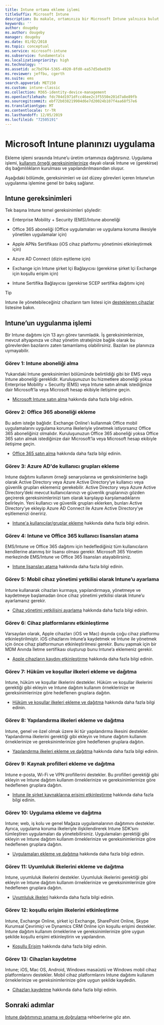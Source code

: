```yaml
---
title: Intune ortama ekleme işlemi
titleSuffix: Microsoft Intune
description: Bu makale, ortamınıza bir Microsoft Intune yalnızca bulut çözümünü eklerken göz önünde bulundurmanız gereken tüm ayrıntıları sağlar.
keywords: ''
author: dougeby
ms.author: dougeby
manager: dougeby
ms.date: 01/02/2018
ms.topic: conceptual
ms.service: microsoft-intune
ms.subservice: fundamentals
ms.localizationpriority: high
ms.technology: ''
ms.assetid: ac7bd764-5365-4920-8fd0-ea57d5ebe039
ms.reviewer: jeffbu, cgerth
ms.suite: ems
search.appverid: MET150
ms.custom: intune-classic
ms.collection: M365-identity-device-management
ms.openlocfilehash: fdc704d1971dfcc46ee2c3f5550e201d7a8e89fb
ms.sourcegitcommit: ebf72b038219904d6e7d20024b107f4aa68f57e6
ms.translationtype: MT
ms.contentlocale: tr-TR
ms.lasthandoff: 12/05/2019
ms.locfileid: "72505191"
---
```

# <a name="implement-your-microsoft-intune-plan"></a>Microsoft Intune planınızı uygulama

Ekleme işlemi sırasında Intune’u üretim ortamınıza dağıtırsınız. Uygulama işlemi, [kullanım örneği gereksinimlerinize](planning-guide-requirements.md) dayalı olarak Intune ve (gerekirse) dış bağımlılıkların kurulması ve yapılandırılmasından oluşur.

Aşağıdaki bölümde, gereksinimleri ve üst düzey görevleri içeren Intune’un uygulanma işlemine genel bir bakış sağlanır.

## <a name="intune-requirements"></a>Intune gereksinimleri

Tek başına Intune temel gereksinimleri şöyledir:

- Enterprise Mobility + Security (EMS)/Intune aboneliği

- Office 365 aboneliği (Office uygulamaları ve uygulama koruma ilkesiyle yönetilen uygulamalar için)

- Apple APNs Sertifikası (iOS cihaz platformu yönetimini etkinleştirmek için)

- Azure AD Connect (dizin eşitleme için)

- Exchange için Intune şirket Içi Bağlayıcısı (gerekirse şirket Içi Exchange için koşullu erişim için)

- Intune Sertifika Bağlayıcısı (gerekirse SCEP sertifika dağıtımı için)

>[!TIP]
> Intune ile yönetebileceğiniz cihazların tam listesi için [desteklenen cihazlar](supported-devices-browsers.md) listesine bakın.

## <a name="intune-implementation-process"></a>Intune’un uygulanma işlemi

Bir Intune dağıtımı için 13 ayrı görev tanımladık. İş gereksinimlerinize, mevcut altyapınıza ve cihaz yönetim stratejinize bağlık olarak bu görevlerden bazılarını zaten tamamlamış olabilirsiniz. Bazıları ise planınıza uymayabilir.

### <a name="task-1-get-an-intune-subscription"></a>Görev 1: Intune aboneliği alma

Yukarıdaki Intune gereksinimleri bölümünde belirtildiği gibi bir EMS veya Intune aboneliği gereklidir. Kuruluşunuzun bu hizmetlere aboneliği yoksa Enterprise Mobility + Security (EMS) veya Intune satın almak istediğinize dair Microsoft’la veya Microsoft hesap ekibiyle iletişime geçin.

- [Microsoft Intune satın alma](https://www.microsoft.com/cloud-platform/microsoft-intune-pricing) hakkında daha fazla bilgi edinin.

### <a name="task-2-add-office-365-subscription"></a>Görev 2: Office 365 aboneliği ekleme

Bu adım isteğe bağlıdır. Exchange Online’ı kullanmak Office mobil uygulamalarını uygulama koruma ilkeleriyle yönetmek istiyorsanız Office 365 aboneliğiniz olmalıdır. Kuruluşunuzun Office 365 aboneliği yoksa Office 365 satın almak istediğinize dair Microsoft’la veya Microsoft hesap ekibiyle iletişime geçin.

- [Office 365 satın alma](https://products.office.com/business/compare-office-365-for-business-plans) hakkında daha fazla bilgi edinin.

### <a name="task-3-add-users-groups-in-azure-ad"></a>Görev 3: Azure AD'de kullanıcı grupları ekleme

Intune dağıtımı kullanım örneği senaryolarına ve gereksinimlerine bağlı olarak Active Directory veya Azure Active Directory’ye kullanıcı veya güvenlik grupları eklemeniz gerekebilir. Active Directory veya Azure Active Directory’deki mevcut kullanıcılarınızı ve güvenlik gruplarınızı gözden geçirerek gereksinimlerinizi tam olarak karşılayıp karşılamadıklarını belirleyin. Yeni kullanıcı ve güvenlik grupları eklerken, bunları Active Directory’ye ekleyip Azure AD Connect ile Azure Active Directory’ye eşitlemenizi öneririz.

- [Intune'a kullanıcılar/gruplar ekleme](users-add.md) hakkında daha fazla bilgi edinin.
<!---why not send them to the AAD connect topic? Question out to Andre: https://docs.microsoft.com/azure/active-directory/connect/active-directory-aadconnect--->


### <a name="task-4-assign-intune-and-office-365-user-licenses"></a>Görev 4: Intune ve Office 365 kullanıcı lisansları atama

EMS/Intune ve Office 365 dağıtımı için hedeflediğiniz tüm kullanıcıların kendilerine atanmış bir lisansı olması gerekir. Microsoft 365 Yönetim merkezinde EMS/Intune ve Office 365 lisansları atayabilirsiniz.

- [Intune lisansları atama](licenses-assign.md) hakkında daha fazla bilgi edinin.

### <a name="task-5-set-mobile-device-management-authority-to-intune"></a>Görev 5: Mobil cihaz yönetimi yetkilisi olarak Intune’u ayarlama

Intune kullanarak cihazları kurmaya, yapılandırmaya, yönetmeye ve kaydetmeye başlamadan önce cihaz yönetimi yetkilisi olarak Intune’u ayarlamanız gerekir.

- [Cihaz yönetimi yetkilisini ayarlama](mdm-authority-set.md) hakkında daha fazla bilgi edinin.

### <a name="task-6-enable-device-platforms"></a>Görev 6: Cihaz platformlarını etkinleştirme

Varsayılan olarak, Apple cihazları (iOS ve Mac) dışında çoğu cihaz platformu etkinleştirilmiştir. iOS cihazlarını Intune’a kaydetmek ve Intune ile yönetmek için önce cihaz platformunun etkinleştirilmesi gerekir. Bunu yapmak için bir MDM Anında İletme sertifikası oluşturup bunu Intune’a eklemeniz gerekir.

- [Apple cihazların kaydını etkinleştirme](../enrollment/apple-mdm-push-certificate-get.md) hakkında daha fazla bilgi edinin.

### <a name="task-7-add-and-deploy-terms-and-conditions-policies"></a>Görev 7: Hüküm ve koşullar ilkeleri ekleme ve dağıtma

Intune, hüküm ve koşullar ilkelerini destekler. Hüküm ve koşullar ilkelerini gerektiği gibi ekleyin ve Intune dağıtım kullanım örneklerinize ve gereksinimlerinize göre hedeflenen gruplara dağıtın.

- [Hüküm ve koşullar ilkeleri ekleme ve dağıtma](../enrollment/terms-and-conditions-create.md) hakkında daha fazla bilgi edinin.

### <a name="task-8-add-and-deploy-configuration-policies"></a>Görev 8: Yapılandırma ilkeleri ekleme ve dağıtma

Intune, genel ve özel olmak üzere iki tür yapılandırma ilkesini destekler. Yapılandırma ilkelerini gerektiği gibi ekleyin ve Intune dağıtım kullanım örneklerinize ve gereksinimlerinize göre hedeflenen gruplara dağıtın.

- [Yapılandırma ilkeleri ekleme ve dağıtma](../configuration/device-profiles.md) hakkında daha fazla bilgi edinin.

### <a name="task-9-add-and-deploy-resource-profiles"></a>Görev 9: Kaynak profilleri ekleme ve dağıtma

Intune e-posta, Wi-Fi ve VPN profillerini destekler. Bu profilleri gerektiği gibi ekleyin ve Intune dağıtım kullanım örneklerinize ve gereksinimlerinize göre hedeflenen gruplara dağıtın.

- [Intune ile şirket kaynaklarına erişimi etkinleştirme](../configuration/device-profiles.md) hakkında daha fazla bilgi edinin.

### <a name="task-10-add-and-deploy-apps"></a>Görev 10: Uygulama ekleme ve dağıtma

Intune; web, iş kolu ve genel Mağaza uygulamalarının dağıtımını destekler. Ayrıca, uygulama koruma ilkeleriyle ilişkilendirerek Intune SDK’sını tümleştiren uygulamaları da yönetebilirsiniz. Uygulamaları gerektiği gibi ekleyin ve Intune dağıtım kullanım örneklerinize ve gereksinimlerinize göre hedeflenen gruplara dağıtın.

- [Uygulamaları ekleme ve dağıtma](../apps/app-management.md) hakkında daha fazla bilgi edinin.

### <a name="task-11-add-and-deploy-compliance-policies"></a>Görev 11: Uyumluluk ilkelerini ekleme ve dağıtma

Intune, uyumluluk ilkelerini destekler. Uyumluluk ilkelerini gerektiği gibi ekleyin ve Intune dağıtım kullanım örneklerinize ve gereksinimlerinize göre hedeflenen gruplara dağıtın.

- [Uyumluluk ilkeleri](../protect/device-compliance-get-started.md) hakkında daha fazla bilgi edinin.

### <a name="task-12-enable-conditional-access-policies"></a>Görev 12: koşullu erişim ilkelerini etkinleştirme

Intune, Exchange Online, şirket içi Exchange, SharePoint Online, Skype Kurumsal Çevrimiçi ve Dynamics CRM Online için koşullu erişimi destekler. Intune dağıtım kullanım örneklerine ve gereksinimlerinize göre uygun şekilde koşullu erişimi etkinleştirin ve yapılandırın.

- [Koşullu Erişim](../protect/conditional-access.md) hakkında daha fazla bilgi edinin.

### <a name="task-13-enroll-devices"></a>Görev 13: Cihazları kaydetme

Intune; iOS, Mac OS, Android, Windows masaüstü ve Windows mobil cihaz platformlarını destekler. Mobil cihaz platformlarını Intune dağıtımı kullanım örneklerinize ve gereksinimlerinize göre uygun şekilde kaydedin.

- [Cihazları kaydetme](../enrollment/device-enrollment.md) hakkında daha fazla bilgi edinin.


## <a name="next-steps"></a>Sonraki adımlar
[Intune dağıtımınızı sınama ve doğrulama](planning-guide-test-validation.md) rehberlerine göz atın.
